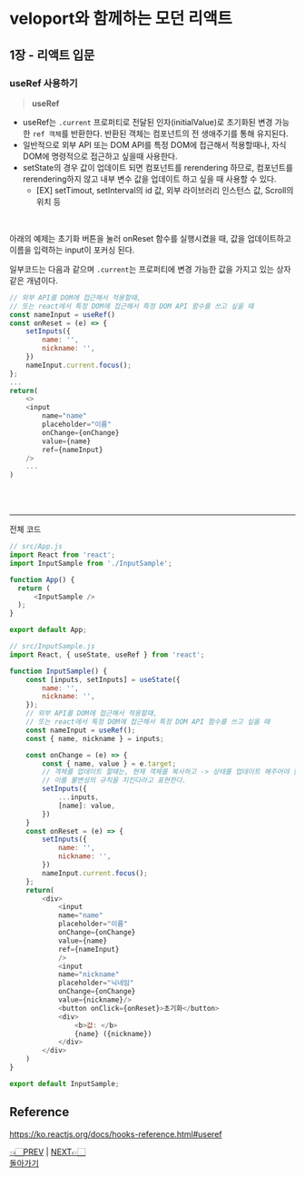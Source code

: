 # veloport와 함께하는 모던 리액트
## 1장 - 리액트 입문
### useRef 사용하기
> __useRef__
- useRef는 `.current` 프로퍼티로 전달된 인자(initialValue)로 초기화된 변경 가능한 `ref 객체`를 반환한다. 반환된 객체는 컴포넌트의 전 생애주기를 통해 유지된다.
- 일반적으로 외부 API 또는 DOM API를 특정 DOM에 접근해서 적용할때나, 자식 DOM에 명령적으로 접근하고 싶을때 사용한다.
- setState의 경우 값이 업데이트 되면 컴포넌트를 rerendering 하므로, 컴포넌트를 rerendering하지 않고 내부 변수 값을 업데이트 하고 싶을 때 사용할 수 있다.
    - [EX] setTimout, setInterval의 id 값, 외부 라이브러리 인스턴스 값, Scroll의 위치 등
<br>

아래의 예제는 초기화 버튼을 눌러 onReset 함수를 실행시켰을 때, 값을 업데이트하고 <br>
이름을 입력하는 input이 포커싱 된다.
<br>

일부코드는 다음과 같으며 `.current`는 프로퍼티에 변경 가능한 값을 가지고 있는 상자같은 개념이다.
```javascript
// 외부 API를 DOM에 접근해서 적용할때, 
// 또는 react에서 특정 DOM에 접근해서 특정 DOM API 함수를 쓰고 싶을 때
const nameInput = useRef()
const onReset = (e) => {
    setInputs({
        name: '',
        nickname: '',
    })
    nameInput.current.focus();
};
...
return(
    <>
    <input 
        name="name" 
        placeholder="이름" 
        onChange={onChange} 
        value={name}
        ref={nameInput}
    />
    ...
)
```

<br><br>
<hr>

전체 코드 

```javascript
// src/App.js
import React from 'react';
import InputSample from './InputSample';

function App() {
  return (
      <InputSample />
  );
}

export default App;
```

```javascript
// src/InputSample.js
import React, { useState, useRef } from 'react';

function InputSample() {
    const [inputs, setInputs] = useState({
        name: '',
        nickname: '',
    });
    // 외부 API를 DOM에 접근해서 적용할때, 
    // 또는 react에서 특정 DOM에 접근해서 특정 DOM API 함수를 쓰고 싶을 때
    const nameInput = useRef();
    const { name, nickname } = inputs;

    const onChange = (e) => {
        const { name, value } = e.target;
        // 객체를 업데이트 할때는, 현재 객체를 복사하고 -> 상태를 업데이트 해주어야 한다.
        // 이를 불변성의 규칙을 지킨다라고 표현한다.
        setInputs({
            ...inputs,
            [name]: value,
        })
    }
    const onReset = (e) => {
        setInputs({
            name: '',
            nickname: '',
        })
        nameInput.current.focus();
    };
    return(
        <div>
            <input 
            name="name" 
            placeholder="이름" 
            onChange={onChange} 
            value={name}
            ref={nameInput}
            />
            <input 
            name="nickname" 
            placeholder="닉네임" 
            onChange={onChange} 
            value={nickname}/>
            <button onClick={onReset}>초기화</button>
            <div>
                <b>값: </b>
                {name} ({nickname})
            </div>
        </div>
    )
}

export default InputSample;
```

## Reference
<https://ko.reactjs.org/docs/hooks-reference.html#useref>

[👈🏻PREV](https://github.com/ss-won/veloport-react/blob/master/Ch1/md/6.md) |
[NEXT👉🏻](https://github.com/ss-won/veloport-react/blob/master/Ch1/md/8.md) <br>
[돌아가기](https://github.com/ss-won/veloport-react)